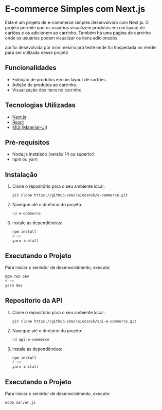 # E-commerce Simples com Next.js

Este é um projeto de e-commerce simples desenvolvido com Next.js. O projeto permite que os usuários visualizem produtos em um layout de cartões e os adicionem ao carrinho. Também há uma página de carrinho onde os usuários podem visualizar os itens adicionados.

api foi desevolvida por mim mesmo pra teste onde foi hospedada no render para ser utilizada nesse projeto 

## Funcionalidades

- Exibição de produtos em um layout de cartões.
- Adição de produtos ao carrinho.
- Visualização dos itens no carrinho.

## Tecnologias Utilizadas

- [Next.js](https://nextjs.org/)
- [React](https://reactjs.org/)
- [MUI (Material-UI)](https://mui.com/)

## Pré-requisitos

- Node.js instalado (versão 14 ou superior)
- npm ou yarn

## Instalação

1. Clone o repositório para o seu ambiente local:

    ```bash
    git clone https://github.com/caiodansk/e-commerce.git
    ```
    

2. Navegue até o diretório do projeto:

    ```bash
    cd e-commerce
    ```

3. Instale as dependências:

    ```bash
    npm install
    # ou
    yarn install
    ```

## Executando o Projeto

Para iniciar o servidor de desenvolvimento, execute:

```bash
npm run dev
# ou
yarn dev
```
## Repositorio da API
1. Clone o repositório para o seu ambiente local:

    ```bash
    git clone https://github.com/caiodansk/api-e-commerce.git
    ```
    

2. Navegue até o diretório do projeto:

    ```bash
    cd api-e-commerce
    ```

3. Instale as dependências:

    ```bash
    npm install
    # ou
    yarn install
    ```

## Executando o Projeto

Para iniciar o servidor de desenvolvimento, execute:
```bash
node server.js

